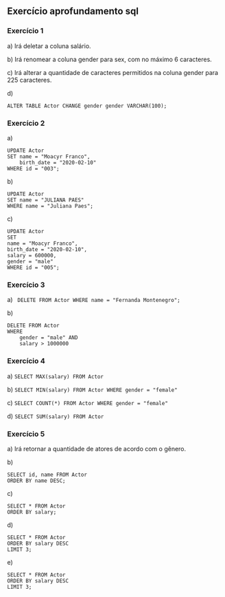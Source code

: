 ## Exercício aprofundamento sql

### Exercício 1

a) Irá deletar a coluna salário.

b) Irá renomear a coluna gender para sex, com no máximo 6 caracteres.

c) Irá alterar a quantidade de caracteres permitidos na coluna gender para 225 caracteres.

d)

` ALTER TABLE Actor CHANGE gender gender VARCHAR(100); `



### Exercício 2

a) 
```
UPDATE Actor
SET name = "Moacyr Franco",
	birth_date = "2020-02-10"
WHERE id = "003";
```

b)
```
UPDATE Actor
SET name = "JULIANA PAES"
WHERE name = "Juliana Paes";
```

c)
```
UPDATE Actor
SET 
name = "Moacyr Franco",
birth_date = "2020-02-10",
salary = 600000,
gender = "male"
WHERE id = "005";
```

### Exercício 3

a)
` DELETE FROM Actor WHERE name = "Fernanda Montenegro";`


b)
```
DELETE FROM Actor
WHERE
	gender = "male" AND
	salary > 1000000
```

### Exercício 4

a)
` SELECT MAX(salary) FROM Actor `

b)
` SELECT MIN(salary) FROM Actor WHERE gender = "female" `

c)
` SELECT COUNT(*) FROM Actor WHERE gender = "female" `

d)
` SELECT SUM(salary) FROM Actor `

### Exercício 5

a) Irá retornar a quantidade de atores de acordo com o gênero.

b)
```
SELECT id, name FROM Actor
ORDER BY name DESC;
```

c)
```
SELECT * FROM Actor
ORDER BY salary;
```

d)
```
SELECT * FROM Actor
ORDER BY salary DESC
LIMIT 3;
```

e)
```
SELECT * FROM Actor
ORDER BY salary DESC
LIMIT 3;
```
